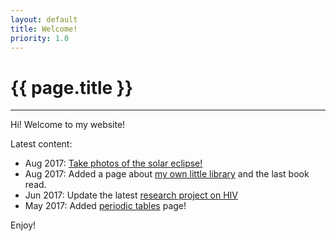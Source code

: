 ```yaml
---
layout: default
title: Welcome!
priority: 1.0
---
```


{{ page.title }}
===============
---

Hi! Welcome to my website!

Latest content:
 - Aug 2017: [Take photos of the solar eclipse!](stuff/solareclipse.html)
 - Aug 2017: Added a page about [my own little library](stuff/books.html) and the last book read.
 - Jun 2017: Update the latest [research project on HIV](research/hivbnabs.html)
 - May 2017: Added [periodic tables](stuff/periodictable.html) page!

Enjoy!


